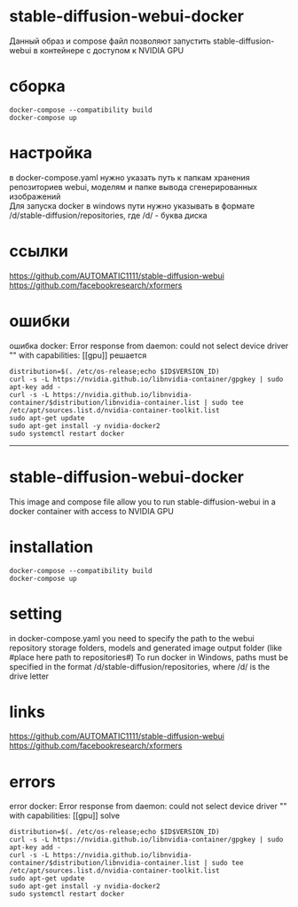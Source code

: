 # stable-diffusion-webui-docker

Данный образ и compose файл позволяют запустить stable-diffusion-webui в контейнере с доступом к NVIDIA GPU

# сборка

```
docker-compose --compatibility build
docker-compose up
```

# настройка

в docker-compose.yaml нужно указать путь к папкам хранения репозиториев webui, моделям и папке вывода сгенерированных изображений  
Для запуска docker в windows пути нужно указывать в формате /d/stable-diffusion/repositories, где /d/ - буква диска

# ссылки

https://github.com/AUTOMATIC1111/stable-diffusion-webui  
https://github.com/facebookresearch/xformers  

# ошибки

ошибка
docker: Error response from daemon: could not select device driver "" with capabilities: [[gpu]]
решается
```
distribution=$(. /etc/os-release;echo $ID$VERSION_ID)
curl -s -L https://nvidia.github.io/libnvidia-container/gpgkey | sudo apt-key add -
curl -s -L https://nvidia.github.io/libnvidia-container/$distribution/libnvidia-container.list | sudo tee /etc/apt/sources.list.d/nvidia-container-toolkit.list
sudo apt-get update
sudo apt-get install -y nvidia-docker2
sudo systemctl restart docker
```
___

# stable-diffusion-webui-docker

This image and compose file allow you to run stable-diffusion-webui in a docker container with access to NVIDIA GPU

# installation

```
docker-compose --compatibility build
docker-compose up
```

# setting

in docker-compose.yaml you need to specify the path to the webui repository storage folders, models and generated image output folder (like #place here path to repositories#)
To run docker in Windows, paths must be specified in the format /d/stable-diffusion/repositories, where /d/ is the drive letter

# links

https://github.com/AUTOMATIC1111/stable-diffusion-webui  
https://github.com/facebookresearch/xformers  

# errors

error
docker: Error response from daemon: could not select device driver "" with capabilities: [[gpu]]
solve
```
distribution=$(. /etc/os-release;echo $ID$VERSION_ID)
curl -s -L https://nvidia.github.io/libnvidia-container/gpgkey | sudo apt-key add -
curl -s -L https://nvidia.github.io/libnvidia-container/$distribution/libnvidia-container.list | sudo tee /etc/apt/sources.list.d/nvidia-container-toolkit.list
sudo apt-get update
sudo apt-get install -y nvidia-docker2
sudo systemctl restart docker
```
